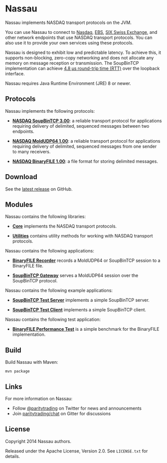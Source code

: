 # Nassau

Nassau implements NASDAQ transport protocols on the JVM.

You can use Nassau to connect to [Nasdaq][], [EBS][], [SIX Swiss Exchange][],
and other network endpoints that use NASDAQ transport protocols. You can also
use it to provide your own services using these protocols.

  [Nasdaq]: http://nasdaq.com
  [EBS]: http://ebs.com
  [SIX Swiss Exchange]: http://six-swiss-exchange.com

Nassau is designed to exhibit low and predictable latency. To achieve this, it
supports non-blocking, zero-copy networking and does not allocate any memory
on message reception or transmission. The SoupBinTCP implementation can
achieve [4.8 µs round-trip time (RTT)](examples/soupbintcp-client) over the
loopback interface.

Nassau requires Java Runtime Environment (JRE) 8 or newer.

## Protocols

Nassau implements the following protocols:

- [**NASDAQ SoupBinTCP 3.00**][soupbintcp]: a reliable transport protocol for
  applications requiring delivery of delimited, sequenced messages between two
  endpoints.

- [**NASDAQ MoldUDP64 1.00**][moldudp64]: a reliable transport protocol for
  applications requiring delivery of delimited, sequenced messages from one
  sender to many receivers.

- [**NASDAQ BinaryFILE 1.00**][binaryfile]: a file format for storing
  delimited messages.

  [soupbintcp]: http://www.nasdaqtrader.com/content/technicalsupport/specifications/dataproducts/soupbintcp.pdf
  [moldudp64]: http://www.nasdaqtrader.com/content/technicalsupport/specifications/dataproducts/moldudp64.pdf
  [binaryfile]: http://www.nasdaqtrader.com/content/technicalsupport/specifications/dataproducts/binaryfile.pdf

## Download

See the [latest release][] on GitHub.

  [latest release]: https://github.com/paritytrading/nassau/releases/latest


## Modules

Nassau contains the following libraries:

- [**Core**](libraries/core) implements the NASDAQ transport protocols.

- [**Utilities**](libraries/util) contains utility methods for working with
  NASDAQ transport protocols.

Nassau contains the following applications:

- [**BinaryFILE Recorder**](applications/binaryfile-recorder) records a
  MoldUDP64 or SoupBinTCP session to a BinaryFILE file.

- [**SoupBinTCP Gateway**](applications/soupbintcp-gateway) serves a MoldUDP64
  session over the SoupBinTCP protocol.

Nassau contains the following example applications:

- [**SoupBinTCP Test Server**](examples/soupbintcp-server) implements a simple
  SoupBinTCP server.

- [**SoupBinTCP Test Client**](examples/soupbintcp-client) implements a simple
  SoupBinTCP client.

Nassau contains the following test application:

- [**BinaryFILE Performance Test**](tests/binaryfile-perf-test) is a simple
  benchmark for the BinaryFILE implementation.


## Build

Build Nassau with Maven:

```
mvn package
```

## Links

For more information on Nassau:

- Follow [@paritytrading](https://twitter.com/paritytrading) on Twitter for
  news and announcements
- Join [paritytrading/chat](https://gitter.im/paritytrading/chat) on Gitter
  for discussions

## License

Copyright 2014 Nassau authors.

Released under the Apache License, Version 2.0. See `LICENSE.txt` for details.
